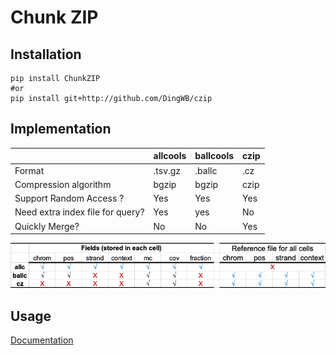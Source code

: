 # Chunk ZIP

## Installation

```shell
pip install ChunkZIP
#or
pip install git+http://github.com/DingWB/czip
```

## Implementation

|                                  | allcools | ballcools | czip |
| -------------------------------- | -------- | --------- | ----- |
| Format                           | .tsv.gz  | .ballc    | .cz   |
| Compression algorithm            | bgzip    | bgzip     | czip |
| Support Random Access ?          | Yes      | Yes       | Yes   |
| Need extra index file for query? | Yes      | yes       | No    |
| Quickly Merge?                   | No       | No        | Yes   |

![img.png](docs/images/tab1.png)
<!---
![docs/images/img.png](docs/images/design.png)
-->
## Usage

[Documentation](https://dingwb.github.io/czip)